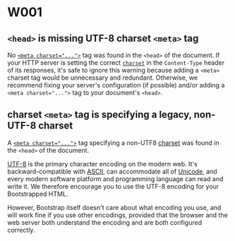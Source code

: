# W001

## `<head>` is missing UTF-8 charset `<meta>` tag

No [`<meta charset="...">`](https://developer.mozilla.org/en-US/docs/Web/HTML/Element/meta) tag was found in the `<head>` of the document. If your HTTP server is setting the correct [`charset`](http://en.wikipedia.org/wiki/Character_encoding) in the `Content-Type` header of its responses, it's safe to ignore this warning because adding a `<meta>` charset tag would be unnecessary and redundant. Otherwise, we recommend fixing your server's configuration (if possible) and/or adding a `<meta charset="...">` tag to your document's `<head>`.

## charset `<meta>` tag is specifying a legacy, non-UTF-8 charset

A [`<meta charset="...">`](https://developer.mozilla.org/en-US/docs/Web/HTML/Element/meta) tag specifying a non-UTF8 [charset](http://en.wikipedia.org/wiki/Character_encoding) was found in the `<head>` of the document.

[UTF-8](http://en.wikipedia.org/wiki/UTF-8) is the primary character encoding on the modern web. It's backward-compatible with [ASCII](http://en.wikipedia.org/wiki/ASCII), can accommodate all of [Unicode](http://en.wikipedia.org/wiki/Unicode), and every modern software platform and programming language can read and write it. We therefore encourage you to use the UTF-8 encoding for your Bootstrapped HTML.

However, Bootstrap itself doesn't care about what encoding you use, and will work fine if you use other encodings, provided that the browser and the web server both understand the encoding and are both configured correctly.